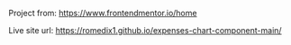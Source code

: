 Project from: https://www.frontendmentor.io/home

Live site url: https://romedix1.github.io/expenses-chart-component-main/
